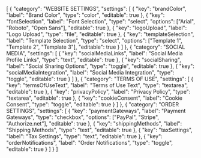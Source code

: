 [
  {
    "category": "WEBSITE SETTINGS",
    "settings": [
      {
        "key": "brandColor",
        "label": "Brand Color",
        "type": "color",
        "editable": true
      },
      {
        "key": "fontSelection",
        "label": "Font Selection",
        "type": "select",
        "options": ["Arial", "Roboto", "Open Sans"],
        "editable": true
      },
      {
        "key": "logoUpload",
        "label": "Logo Upload",
        "type": "file",
        "editable": true
      },
      {
        "key": "templateSelection",
        "label": "Template Selection",
        "type": "select",
        "options": ["Template 1", "Template 2", "Template 3"],
        "editable": true
      }
    ]
  },
  {
    "category": "SOCIAL MEDIA",
    "settings": [
      {
        "key": "socialMediaLinks",
        "label": "Social Media Profile Links",
        "type": "text",
        "editable": true
      },
      {
        "key": "socialSharing",
        "label": "Social Sharing Options",
        "type": "toggle",
        "editable": true
      },
      {
        "key": "socialMediaIntegration",
        "label": "Social Media Integration",
        "type": "toggle",
        "editable": true
      }
    ]
  },
  {
    "category": "TERMS OF USE",
    "settings": [
      {
        "key": "termsOfUseText",
        "label": "Terms of Use Text",
        "type": "textarea",
        "editable": true
      },
      {
        "key": "privacyPolicy",
        "label": "Privacy Policy",
        "type": "textarea",
        "editable": true
      },
      {
        "key": "cookieConsent",
        "label": "Cookie Consent",
        "type": "toggle",
        "editable": true
      }
    ]
  },
  {
    "category": "ORDER SETTINGS",
    "settings": [
      {
        "key": "paymentGateways",
        "label": "Payment Gateways",
        "type": "checkbox",
        "options": ["PayPal", "Stripe", "Authorize.net"],
        "editable": true
      },
      {
        "key": "shippingMethods",
        "label": "Shipping Methods",
        "type": "text",
        "editable": true
      },
      {
        "key": "taxSettings",
        "label": "Tax Settings",
        "type": "text",
        "editable": true
      },
      {
        "key": "orderNotifications",
        "label": "Order Notifications",
        "type": "toggle",
        "editable": true
      }
    ]
  }
]
